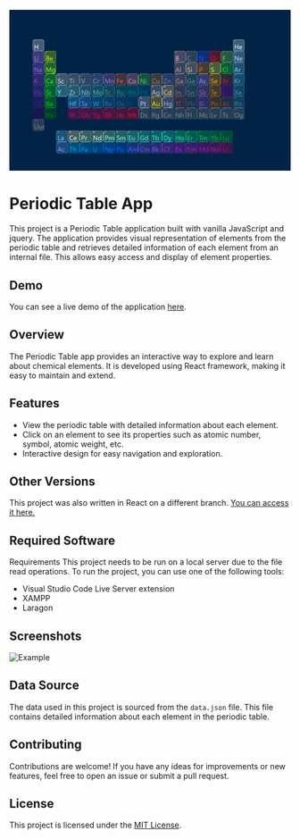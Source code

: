 <p align="center">
  <img src="./screenshot.png" alt="Screenhot"/>
</p>

# Periodic Table App

This project is a Periodic Table application built with vanilla JavaScript and jquery. The application provides visual representation of elements from the periodic table and retrieves detailed information of each element from an internal file. This allows easy access and display of element properties.

## Demo

You can see a live demo of the application [here](https://abdullah-yilmazer.github.io/periodic-table/).

## Overview

The Periodic Table app provides an interactive way to explore and learn about chemical elements. It is developed using React framework, making it easy to maintain and extend.

## Features

- View the periodic table with detailed information about each element.
- Click on an element to see its properties such as atomic number, symbol, atomic weight, etc.
- Interactive design for easy navigation and exploration.

## Other Versions

This project was also written in React on a different branch. [You can access it here.](https://github.com/Abdullah-Yilmazer/periodic-table/tree/React)

## Required Software
Requirements
This project needs to be run on a local server due to the file read operations. To run the project, you can use one of the following tools:

- Visual Studio Code Live Server extension
- XAMPP
- Laragon

## Screenshots

![Example](./exampla.gif)

## Data Source

The data used in this project is sourced from the `data.json` file. This file contains detailed information about each element in the periodic table.

## Contributing

Contributions are welcome! If you have any ideas for improvements or new features, feel free to open an issue or submit a pull request.

## License

This project is licensed under the [MIT License](https://github.com/Abdullah-Yilmazer/periodic-table/blob/master/LICENSE).
